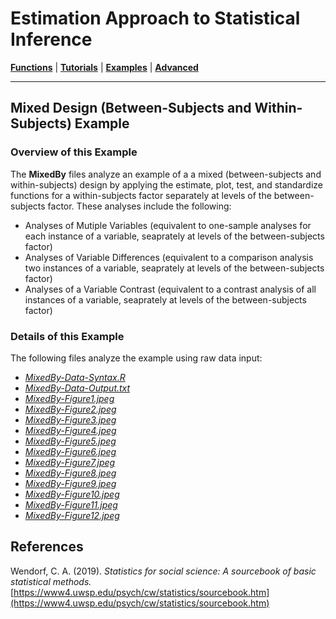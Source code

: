 # Estimation Approach to Statistical Inference

[**Functions**](../../A-Functions) | 
[**Tutorials**](../../B-Tutorials) | 
[**Examples**](../../C-Examples) | 
[**Advanced**](../../D-Advanced)

---

## Mixed Design (Between-Subjects and Within-Subjects) Example

### Overview of this Example

The **MixedBy** files analyze an example of a a mixed (between-subjects and within-subjects) design by applying the estimate, plot, test, and standardize functions for a within-subjects factor separately at levels of the between-subjects factor. These analyses include the following:

- Analyses of Mutiple Variables (equivalent to one-sample analyses for each instance of a variable, seaprately at levels of the between-subjects factor)
- Analyses of Variable Differences (equivalent to a comparison analysis two instances of a variable, seaprately at levels of the between-subjects factor)
- Analyses of a Variable Contrast (equivalent to a contrast analysis of all instances of a variable, seaprately at levels of the between-subjects factor)

### Details of this Example
 
The following files analyze the example using raw data input:

- [_MixedBy-Data-Syntax.R_](./MixedBy-Data-Syntax.R)
- [_MixedBy-Data-Output.txt_](./MixedBy-Data-Output.txt)
- [_MixedBy-Figure1.jpeg_](./MixedBy-Figure1.jpeg)
- [_MixedBy-Figure2.jpeg_](./MixedBy-Figure2.jpeg)
- [_MixedBy-Figure3.jpeg_](./MixedBy-Figure3.jpeg)
- [_MixedBy-Figure4.jpeg_](./MixedBy-Figure4.jpeg)
- [_MixedBy-Figure5.jpeg_](./MixedBy-Figure5.jpeg)
- [_MixedBy-Figure6.jpeg_](./MixedBy-Figure6.jpeg)
- [_MixedBy-Figure7.jpeg_](./MixedBy-Figure7.jpeg)
- [_MixedBy-Figure8.jpeg_](./MixedBy-Figure8.jpeg)
- [_MixedBy-Figure9.jpeg_](./MixedBy-Figure9.jpeg)
- [_MixedBy-Figure10.jpeg_](./MixedBy-Figure10.jpeg)
- [_MixedBy-Figure11.jpeg_](./MixedBy-Figure11.jpeg)
- [_MixedBy-Figure12.jpeg_](./MixedBy-Figure12.jpeg)

## References

Wendorf, C. A. (2019). _Statistics for social science: A sourcebook of basic statistical methods._ [https://www4.uwsp.edu/psych/cw/statistics/sourcebook.htm](https://www4.uwsp.edu/psych/cw/statistics/sourcebook.htm)
